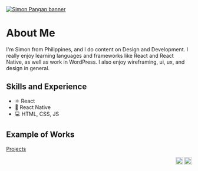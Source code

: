 <a href="https://simonpangan.netlify.app/" target="_blank">
  <img alt="Simon Pangan banner" 
  src="https://media.licdn.com/dms/image/D5616AQEbPVdd61qDlQ/profile-displaybackgroundimage-shrink_350_1400/0/1691113154322?e=1697068800&v=beta&t=ktEDSm3zdcbU047RwRVa8Gxh0iwHMrQbPjfdyUAioiY" 
  />
</a>


<!--
![Full Stack Developer](https://media.licdn.com/dms/image/D5616AQEbPVdd61qDlQ/profile-displaybackgroundimage-shrink_350_1400/0/1691113154322?e=1697068800&v=beta&t=ktEDSm3zdcbU047RwRVa8Gxh0iwHMrQbPjfdyUAioiY)
-->

# About Me
I'm Simon from Philippines, and I do content on Design and Development. I really enjoy learning languages and frameworks like React and React Native, as well as work in WordPress. I also enjoy wireframing, ui, ux, and design in general. 

## Skills and Experience
* ⚛ React
* 📱 React Native
* 💻 HTML, CSS, JS
  
## Example of Works

<a href="https://simonpangan.netlify.app/projects/" target="_blank">Projects</a>

<!--
#### Top Repositories
<a href="https://github.com/anuraghazra/github-readme-stats">
  <img align="center" src="https://github-readme-stats.vercel.app/api/pin/?username=anuraghazra&repo=github-readme-stats&theme=buefy" />
</a>
<a href="https://github.com/anuraghazra/anuraghazra.github.io">
  <img align="center" src="https://github-readme-stats.vercel.app/api/pin/?username=anuraghazra&repo=anuraghazra.github.io&theme=buefy" />
</a>

<br />
<br />

## Blog posts
* [CODEOWNERS-driven file organization](https:&#x2F;&#x2F;jasonet.co&#x2F;posts&#x2F;codeowners-driven-organization&#x2F;)

| <a href="https://github.com/anuraghazra/github-readme-stats"><img align="center" src="https://github-readme-stats.vercel.app/api?username=simonpangan&show_icons=true&include_all_commits=true&theme=buefy&hide_border=true" alt="Simon Pangan's github stats" /></a> | <a href="https://github.com/anuraghazra/github-readme-stats"><img align="center" src="https://github-readme-stats.vercel.app/api/top-langs/?username=simonpangan&layout=compact&theme=buefy&hide_border=true" /></a> |
| ------------- | ------------- |
-->

<a href="https://twitter.com/anuraghazru">
  <img align="right" alt="Simon Pangan | Twitter" width="21px" src="https://raw.githubusercontent.com/anuraghazra/anuraghazra/master/assets/twitter.svg" />
</a>
<a href="https://www.linkedin.com/in/simonpangan/">
  <img align="right" alt="Simon Pangan | CodeSandbox" width="20px" src="https://cdn-icons-png.flaticon.com/512/174/174857.png" />
</a>
